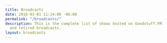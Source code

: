 ```yaml
---
title: Broadcasts
date: 2016-03-01 11:14:00 -06:00
permalink: "/broadcasts/"
description: This is the complete list of shows hosted on Goodstuff.FM including active
  and retired broadcasts.
layout: broadcasts
---
```


